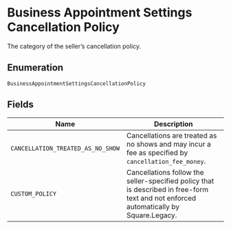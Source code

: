 
# Business Appointment Settings Cancellation Policy

The category of the seller’s cancellation policy.

## Enumeration

`BusinessAppointmentSettingsCancellationPolicy`

## Fields

| Name | Description |
|  --- | --- |
| `CANCELLATION_TREATED_AS_NO_SHOW` | Cancellations are treated as no shows and may incur a fee as specified by `cancellation_fee_money`. |
| `CUSTOM_POLICY` | Cancellations follow the seller-specified policy that is described in free-form text and not enforced automatically by Square.Legacy. |

